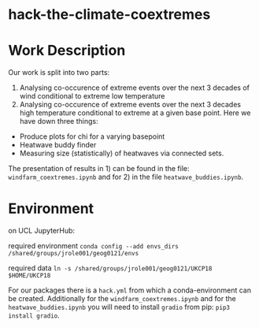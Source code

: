 # hack-the-climate-coextremes


# Work Description

Our work is split into two parts:
1) Analysing co-occurence of extreme events over the next 3 decades of wind conditional to extreme low temperature
2) Analysing co-occurence of extreme events over the next 3 decades high temperature conditional to extreme at a given base point. Here we have down three things:
  - Produce plots for chi for a varying basepoint
  - Heatwave buddy finder
  - Measuring size (statistically) of heatwaves via connected sets.

The presentation of results in 1) can be found in the file: ```windfarm_coextremes.ipynb``` and for 2) in the file ```heatwave_buddies.ipynb```.


# Environment

on UCL JupyterHub:

required environment
```conda config --add envs_dirs /shared/groups/jrole001/geog0121/envs```

required data
```ln -s /shared/groups/jrole001/geog0121/UKCP18 $HOME/UKCP18```

For our packages there is a `hack.yml` from which a conda-environment can be created. Additionally for the  `windfarm_coextremes.ipynb` and for the  `heatwave_buddies.ipynb` you will need to install `gradio` from pip: `pip3 install gradio`.
